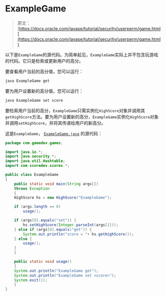 # ExampleGame

> 原文： [https://docs.oracle.com/javase/tutorial/security/userperm/game.html](https://docs.oracle.com/javase/tutorial/security/userperm/game.html)

以下是`ExampleGame`的源代码。为简单起见，`ExampleGame`实际上并不包含玩游戏的代码。它只是检索或更新用户的高分。

要查看用户当前的高分值，您可以运行：

```java
java ExampleGame get

```

要为用户设置新的高分值，您可以运行：

```java
java ExampleGame set score 

```

要检索用户当前的高分，`ExampleGame`只需实例化`HighScore`对象并调用其`getHighScore`方法。要为用户设置新的高分，`ExampleGame`实例化`HighScore`对象并调用`setHighScore`，并将其传递给用户的新高分。

这是`ExampleGame`， [`ExampleGame.java`](examples/com/gamedev/games/ExampleGame.java) 的源代码：

```java
package com.gamedev.games;

import java.io.*;
import java.security.*;
import java.util.Hashtable;
import com.scoredev.scores.*;

public class ExampleGame
{
    public static void main(String args[])
	throws Exception 
    {
	HighScore hs = new HighScore("ExampleGame");

	if (args.length == 0)
	    usage();

	if (args[0].equals("set")) {
	    hs.setHighScore(Integer.parseInt(args[1]));
	} else if (args[0].equals("get")) {
	    System.out.println("score = "+ hs.getHighScore());
	} else {
	    usage();
	}
    }

    public static void usage()
    {
	System.out.println("ExampleGame get");
	System.out.println("ExampleGame set <score>");
	System.exit(1);
    }
}

```